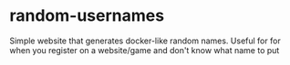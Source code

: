 # random-usernames
Simple website that generates docker-like random names. Useful for for when you register on a website/game and don't know what name to put
